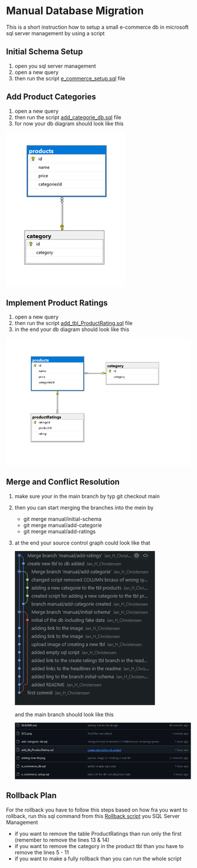 # Manual Database Migration

This is a short instruction how to setup a small e-commerce db in microsoft sql server management by using a script

## Initial Schema Setup

1. open you sql server management
2. open a new query
3. then run the script [e_commerce_setup.sql](https://github.com/Jan-H-Christensen/DB_assignment/blob/manual/initial-schema/e_commerce_setup.sql) file

## Add Product Categories

1. open a new query
2. then run the script [add_categorie_db.sql](https://github.com/Jan-H-Christensen/DB_assignment/blob/manual/add-categorie/add_categorie_db.sql) file
3. for now your db diagram should look like this

![Image of the created tbl category](https://github.com/Jan-H-Christensen/DB_assignment/blob/main/adding%20category%20tbl.png)

## Implement Product Ratings

1. open a new query
2. then run the script [add_tbl_ProductRating.sql](https://github.com/Jan-H-Christensen/DB_assignment/blob/manual/add-ratings/add_tlb_ProductRating.sql) file
3. in the end your db diagram should look like this

![Image of the created tbl](https://github.com/Jan-H-Christensen/DB_assignment/blob/main/adding%20product%20tbl.png)

## Merge and Conflict Resolution

1. make sure your in the main branch by typ git checkout main
2. then you can start merging the branches into the mein by
   - git merge manual/initial-schema
   - git merge manual/add-categorie
   - git merge manual/add-ratings
3. at the end your source control graph could look like that

   ![Image source control graph](https://github.com/Jan-H-Christensen/DB_assignment/blob/main/SCG.png)

   and the main branch should look like this

   ![Image main branch](https://github.com/Jan-H-Christensen/DB_assignment/blob/main/main_branch.png)

## Rollback Plan

For the rollback you have to follow this steps based on how fra you want to rollback,
run this sql command from this [Rollback script](https://github.com/Jan-H-Christensen/DB_assignment/blob/main/sql_rollback.sql) you SQL Server Management

- if you want to remove the table ProductRatings than run only the first (remember to remove the lines 13 & 14)
- if you want to remove the category in the product tbl than you have to remove the lines 5 - 11
- if you want to make a fully rollback than you can run the whole script

